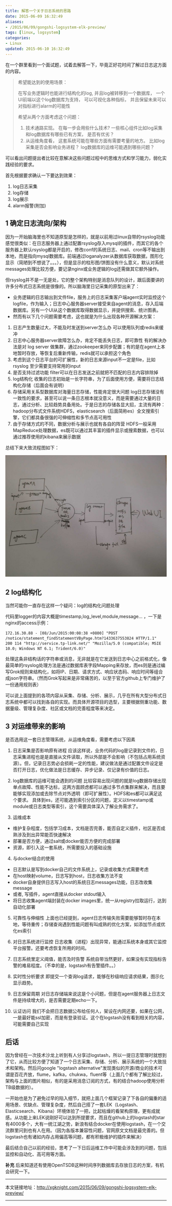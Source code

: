 ```yaml
---
title: 解答一个关于日志系统的思路
date: 2015-06-09 16:32:49
aliases:
- /2015/06/09/gongshi-logsystem-elk-preview/
tags: [linux, logsystem]
categories: 
- Linux
updated: 2015-06-10 16:32:49
---
```


在一个群里看到一个面试题，试着去解答一下，毕竟正好花时间了解过日志这方面的内容。

> 希望能达到的使用场景：
> 
> 在写业务逻辑时也能进行结构化的log, 并且log被转移到一个数据库， 一个UI前端以这个log数据库为支持， 可以可视化各种指标， 并且保留未来可以对指标进行alarm的可能性
> 
> 希望从两个方面考虑这个问题：
> 
> 1. 技术通路实现。 在每一步会用些什么技术?  一些核心组件比如log采集和log数据库有哪些已有方案， 是否有优劣？
> 2. 从运维角度看， 这套系统可能在哪些方面有需要考量的地方。 比如log采集是否会影响业务进程？ log数据库的运维可能遇到哪些问题？
> 


可以看出问题提出者比较在意解决这些问题过程中的思维方式和学习能力，弱化实践经验的要求。

首先根据要求确认一下要达到效果：

1. log日志采集
1. log存储
1. log展示
1. alarm报警(附加)

## 1 确定日志流向/架构 ##
因为一开始脑海里也不知道原型是怎样的，就是以前用过linux自带的rsyslog功能感觉很类似：在日志服务器上通过配置rsyslog存入mysql的插件，而其它的各个服务器上默认rsyslog都是开启的，修改conf的系统日志、mail、cron等不输出到本地，而是指向mysql数据库。前端通过loganalyzer从数据库获取数据，图形化显示（简陋到不想说了。。。），但是显示的柱形图/饼图没有什么意义，默认对系统messages处理比较方便，要记录nginx或业务逻辑的log还需做其它额外操作。

但rsyslog并不是一无是处，它的整个架构特别是消息队列的设计，跟后面要讲的许多分布式日志系统是很像的。所以脑海里日记采集的原型出来了：

- 业务逻辑的日志输出到文件file，服务上的日志采集客户端agent实时监控这个logfile，作为输入；日志中心服务器server接受来自agent的消息，存入后端数据库。另有一个UI从这个数据库取得数据显示，并提供搜索、统计图表。
- 然而有以下几个问题需要考虑，这也就是为什么出现各种开源解决方案：
 1. 日志产生数量过大，不能及时发送到server怎么办
  可以使用队列或redis来缓冲
 2. 日志中心服务器server故障怎么办，肯定不能丢失日志，即可靠性
  有的解决办法是对 log server 做集群，通过zookeeper来同步配置；有的是在agent上本地暂时存放，等恢复后重新传输，redis就可以承担这个角色
 3. 考虑到这个日志平台的可扩展性，新的日志来源input不一定是file，比如rsyslog
  至少需要支持常用的input
 4. 是否支持过滤功能
  filter可以在日志发送之前就把不匹配的日志内容排除掉
 5. log结构化
  收集的日志初始是一长字符串，为了后面使用方便，需要将日志结构化存储（后面会有说明）
 6. 存储采用关系型数据库对海量日志存储，性能肯定很大问题
  log日志存储没有一致性的要求，甚至可以说一条日志根本就没意义，而是需要通过大量的日志，通过分析、比较趋势具备用处。于是日志的存储各显大招，主流有两种：hadoop分布式文件系统HDFS，elasticsearch（后面简称es）全文搜索引擎，它们都具备很强的可伸缩性和多节点高可用性
 7. 由于存储方式的不同，数据分析与展示也就有各自的阵营
  HDFS一般采用MapReduce处理数据，es既可以通过其丰富的插件显示或搜索数据，也可以通过推荐使用的kibana来展示数据

总结下来大致流程图如下：
<!-- more -->
![](http://github.com/seanlook/sean-notes-comment/raw/main/static/gongshi-log-elk-preview.png)

## 2 log结构化 ##
当然可能你一直存在这样一个疑问：log的结构化问题处理

代码里logger的内容大概是timestamp,log_level,module,message... ，一下是nginx的access示例：

```
172.16.30.88 - [08/Jun/2015:00:08:38 +0800] "POST /notice/statement_findStatementVByPage.htm?1433637553824 HTTP/1.1" 
200 114 "http://service.tp-link.net/" "Mozilla/5.0 (compatible; MSIE 10.0; Windows NT 6.1; Trident/6.0)"
```
处理这条非结构话的字符串或消息，无非就是在它发送到日志中心之前格式化，像最简单的rsyslog处理方法是通过数据库表字段Mapping来存放，而es则是通过编写Grok规则来结构化，如将IP、日期、请求方式、响应状态码、响应时间等组合成json字符串。（然而Grok写起来是非常痛苦的，以至于官方github上专门维护了一份通用规则表）

可以说上面提到的各项内容从采集、存储、分析、展示，几乎在所有大型分布式日志系统中都可以找到各自的实现。而具体开源项目的选型，主要根据侧重功能、数据量级、管理复杂度、社区或文档的完善程度等来决定。

## 3 对运维带来的影响 ##
是否选用这一套日志管理系统，从运维角度看，需要考虑以下因素

1. 日志采集是否影响原有进程
应该这样说，业务代码的log是记录到文件的，日志采集进程也是是直接从文件读取，所以外部是不会影响（不包括占用系统资源）。但，记录日志势必会损耗一定的性能，建议做法是通过配置文件设定是否打开日志，优化做法是日志缓存、异步记录、仅记录有价值的日志。

2. log数据库的运维可能会遇到的问题
比较容易出现问题的就是log数据存储出现单点故障、性能不达标，这两方面顾虑都可以通过多节点集群来解决，而且要能够实现添加或去除节点对外透明（即可扩展性）。HDFS和es都可以满足这个要求。
具体到es，还可能遇到索引分区的问题，定义以timestamp或module或日志类型等索引，这个需要具体深入了解业务需求了。

3. 运维成本

 - 维护复杂程度，包括学习成本，文档是否完善，能否自定义插件，社区是否成熟涉及到出异常能否快速解决
 - 部署是否方便，通过salt或docker能否方便的完成部署
 - 资源，即引入这一套系统，所需要投入的基础设施

4. 与docker结合的使用

 - 日志默认是写到docker自己的文件系统上，记录或收集方式需要考虑
  - 在host映射volume，日志写到host，日志收集方法不变
  - docker自身提供日志写入host的系统日志messages功能，日志改收集message
  - 或者, 写插件，agent直接从docker stdout输入
 - 将日志收集agent端封装在docker images里，统一从registry拉取运行，达到自动化部署

5. 可靠性与伸缩性
上面也已经提到，agent日志传输失败需要能够暂时存在本地，等待重传；存储查询遇到性能问题有叫成熟的优化方案，如添加节点或优化es索引

6. 对日志系统进行监控
日志收集（进程）出现异常，能通过系统本身或其它监控平台报警。还要考虑恢复所用的时间。

7. 日志系统里定义阈值，能否及时告警
系统自带当然更好，如果没有实现指标告警的难易程度。（不幸的是，logstash有告警插件。。）

8. 实时性分析要求
即提交一个查询log请求，能够在秒级响应请求结果，图示化显示趋势。

9. 日志保留周期
对日志存储端来说这是个小问题，但是在agent服务器上日志文件是持续增大的，是否需要定期echo一下。

10. 认证访问
我们不会把日志数据公布给任何人，架设在内网还要，如果在公网，一是最好能ssl加密，而是有登录验证。这个在logstash没有看到相关的内容，可能需要自己实现

## 后话 ##
因为曾经在一次技术沙龙上听到有人分享过logstash，所以一提日志管理时就想到了它，从而比较方便了知道了一个日志采集、存储、分析、展示系统的一个大致技术和架构。然后问google "logstash alternative"发现类似的开源/商业的技术可谓是百花齐放，flume，kafka，chukwa，fluent等（上面几个都有了解比较过，架构与上面的图片相似，有的是采用消息订阅的方式，有的结合hadoop使用分析TB级数据的）。

一开始也是为了避免过早的陷入细节，就把上面几个框架记录了下各自的偏重的适用场景、优缺点、管理复杂度，然后自己搭了一套LEK（Logstash、Elasticsearch、Kibana）环境体验了一把，比起枯燥的看架构原理，更有成就感。从功能上来LEK说刚好可以达到所提要求，而且在github上的logstash的star有4000多个，大有一统江湖之势，新浪有结合docker在使用logstash，在一个交流群里问到也有人在用。（因为各版本兼容性问题，官网原文文档是最完善的。但logstash也有诸如内存占用偏高等问题，都有积极维护的插件来解决）

最后结合自己以前的经验，思考了一下日后运维工作中可能会涉及到的问题，包括监控和自动化、高可用等方面。

**补充**
后来知道还有使用OpenTSDB这种时间序列数据库去存放日志的方案，有机会研究一下。

---

本文链接地址：http://xgknight.com/2015/06/09/gongshi-logsystem-elk-preview/

---
